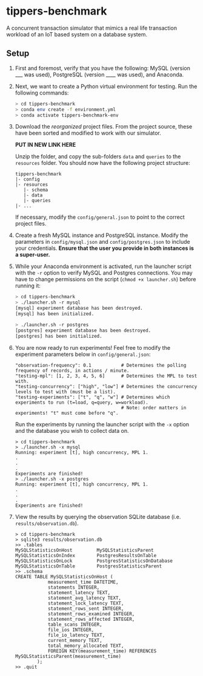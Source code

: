 # tippers-benchmark
A concurrent transaction simulator that mimics a real life transaction workload of an IoT based system on a database 
system.

## Setup
1. First and foremost, verify that you have the following: MySQL (version ___ was used), PostgreSQL (version ____ was used), and Anaconda.
2. Next, we want to create a Python virtual environment for testing. Run the following commands: 

     ```bash
     > cd tippers-benchmark
     > conda env create -f environment.yml
     > conda activate tippers-benchmark-env
     ```

3. Download the _reorganized_ project files. From the project source, these have been sorted and modified to work with our simulator.

    **PUT IN NEW LINK HERE**

    Unzip the folder, and copy the sub-folders `data` and `queries` to the `resources` folder. You should now have the following project structure:
    ```
    tippers-benchmark
    |- config
    |- resources
       |- schema
       |- data
       |- queries
    |- ...
    ```
    
    If necessary, modify the `config/general.json` to point to the correct project files.

5. Create a fresh MySQL instance and PostgreSQL instance. Modify the parameters in `config/mysql.json` and `config/postgres.json` to include your credentials. **Ensure that the user you provide in both instances is a super-user.**

6. While your Anaconda environment is activated, run the launcher script with the `-r` option to verify MySQL and Postgres connections. You may have to change permissions on the script (`chmod +x launcher.sh`) before running it:

    ```bash
    > cd tippers-benchmark
    > ./launcher.sh -r mysql
    [mysql] experiment database has been destroyed.
    [mysql] has been initialized.
 
    > ./launcher.sh -r postgres
    [postgres] experiment database has been destroyed.
    [postgres] has been initialized.
    ```
    
7. You are now ready to run experiments! Feel free to modify the experiment parameters below in `config/general.json`:
    ```
    "observation-frequency": 0.1           # Determines the polling frequency of records, in actions / minute.
    "testing-mpl": [1, 2, 3, 4, 5, 6]      # Determines the MPL to test with.
    "testing-concurrency": ["high", "low"] # Determines the concurrency levels to test with (must be a list). 
    "testing-experiments": ["t", "q", "w"] # Determines which experiments to run (t=load, q=query, w=workload).
                                           # Note: order matters in experiments! "t" must come before "q".
    ```
    
    Run the experiments by running the launcher script with the `-x` option and the database you wish to collect data on.
    ```
    > cd tippers-benchmark
    > ./launcher.sh -x mysql 
    Running: experiment [t], high concurrency, MPL 1.
    .
    .
    .
    Experiments are finished!
    > ./launcher.sh -x postgres
    Running: experiment [t], high concurrency, MPL 1.
    .
    .
    .    
    Experiments are finished!
    ```
    
8. View the results by querying the observation SQLite database (i.e. `results/observation.db`).

    ```
    > cd tippers-benchmark
    > sqlite3 results/observation.db
    >> .tables
    MySQLStatisticsOnHost         MySQLStatisticsParent       
    MySQLStatisticsOnIndex        PostgresResultsOnTable      
    MySQLStatisticsOnLock         PostgresStatisticsOnDatabase
    MySQLStatisticsOnTable        PostgresStatisticsParent    
    >> .schema
    CREATE TABLE MySQLStatisticsOnHost (
                measurement_time DATETIME,
                statements INTEGER,
                statement_latency TEXT,
                statement_avg_latency TEXT,
                statement_lock_latency TEXT,
                statement_rows_sent INTEGER,
                statement_rows_examined INTEGER,
                statement_rows_affected INTEGER,
                table_scans INTEGER,
                file_ios INTEGER,
                file_io_latency TEXT,
                current_memory TEXT,
                total_memory_allocated TEXT,
                FOREIGN KEY(measurement_time) REFERENCES MySQLStatisticsParent(measurement_time)
            );
    >> .quit
    ```